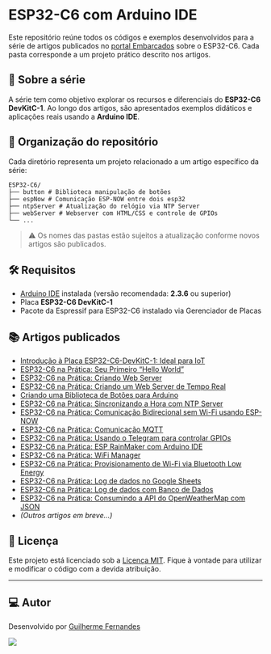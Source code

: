 # ESP32-C6 com Arduino IDE

Este repositório reúne todos os códigos e exemplos desenvolvidos para a série de artigos publicados no [portal Embarcados](https://www.embarcados.com.br/) sobre o ESP32-C6. Cada pasta corresponde a um projeto prático descrito nos artigos.

## 🚀 Sobre a série

A série tem como objetivo explorar os recursos e diferenciais do **ESP32-C6 DevKitC-1**. Ao longo dos artigos, são apresentados exemplos didáticos e aplicações reais usando a **Arduino IDE**.

## 📂 Organização do repositório

Cada diretório representa um projeto relacionado a um artigo específico da série:

```
ESP32-C6/
├── button # Biblioteca manipulação de botões
├── espNow # Comunicação ESP-NOW entre dois esp32
├── ntpServer # Atualização do relógio via NTP Server
├── webServer # Webserver com HTML/CSS e controle de GPIOs
└── ...
```

> ⚠️ Os nomes das pastas estão sujeitos a atualização conforme novos artigos são publicados.

## 🛠️ Requisitos

- [Arduino IDE](https://www.arduino.cc/en/software) instalada (versão recomendada: **2.3.6** ou superior)
- Placa **ESP32-C6 DevKitC-1**
- Pacote da Espressif para ESP32-C6 instalado via Gerenciador de Placas

## 📚 Artigos publicados

- [Introdução à Placa ESP32-C6-DevKitC-1: Ideal para IoT](https://embarcados.com.br/introducao-a-placa-esp32-c6-devkitc-1-ideal-para-iot/)
- [ESP32-C6 na Prática: Seu Primeiro “Hello World”](https://embarcados.com.br/esp32-c6-na-pratica-seu-primeiro-hello-world/)
- [ESP32-C6 na Prática: Criando Web Server](https://embarcados.com.br/esp32-c6-na-pratica-criando-web-server/)
- [ESP32-C6 na Prática: Criando um Web Server de Tempo Real](https://embarcados.com.br/esp32-c6-na-pratica-criando-um-web-server-de-tempo-real/)
- [Criando uma Biblioteca de Botões para Arduino](https://embarcados.com.br/criando-uma-biblioteca-de-botoes-para-arduino/)
- [ESP32-C6 na Prática: Sincronizando a Hora com NTP Server](https://embarcados.com.br/esp32-c6-na-pratica-sincronizando-a-hora-com-ntp-server/)
- [ESP32-C6 na Prática: Comunicação Bidirecional sem Wi-Fi usando ESP-NOW](https://embarcados.com.br/esp32-c6-na-pratica-comunicacao-bidirecional-sem-wi-fi-usando-esp-now/)
- [ESP32-C6 na Prática: Comunicação MQTT](https://embarcados.com.br/esp32-c6-na-pratica-comunicacao-mqtt/)
- [ESP32-C6 na Prática: Usando o Telegram para controlar GPIOs](https://embarcados.com.br/esp32-c6-na-pratica-usando-o-telegram-para-controlar-gpios/)
- [ESP32-C6 na Prática: ESP RainMaker com Arduino IDE](https://embarcados.com.br/esp32-c6-na-pratica-esp-rainmaker-com-arduino-ide/)
- [ESP32-C6 na Prática: WiFi Manager](https://embarcados.com.br/esp32-c6-na-pratica-wifi-manager/)
- [ESP32-C6 na Prática: Provisionamento de Wi-Fi via Bluetooth Low Energy](https://embarcados.com.br/esp32-c6-na-pratica-provisionamento-de-wi-fi-via-bluetooth-low-energy/)
- [ESP32-C6 na Prática: Log de dados no Google Sheets](https://embarcados.com.br/esp32-c6-na-pratica-log-de-dados-no-google-sheets/)
- [ESP32-C6 na Prática: Log de dados com Banco de Dados](https://embarcados.com.br/esp32-c6-na-pratica-log-de-dados-com-banco-de-dados/)
- [ESP32-C6 na Prática: Consumindo a API do OpenWeatherMap com JSON](https://embarcados.com.br/esp32-c6-na-pratica-consumindo-a-api-do-openweathermap-com-json/)
- _(Outros artigos em breve...)_

## 📜 Licença

Este projeto está licenciado sob a [Licença MIT](LICENSE). Fique à vontade para utilizar e modificar o código com a devida atribuição.

---

## 💻 Autor

Desenvolvido por [Guilherme Fernandes](https://github.com/guilhermefernandesk)

<a href="https://www.linkedin.com/in/iguilherme" target="_blank"><img src="https://img.shields.io/badge/-LinkedIn-%230077B5?style=for-the-badge&logo=linkedin&logoColor=white" target="_blank"></a>
